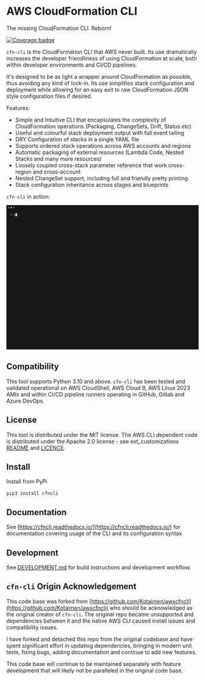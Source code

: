 # AWS CloudFormation CLI

The missing CloudFormation CLI. Reborn!

[![Coverage badge](https://img.shields.io/endpoint?url=https://raw.githubusercontent.com/andyfase/cfncli/python-coverage-comment-action-data/endpoint.json&label=Code%20Coverage)](https://htmlpreview.github.io/?https://github.com/andyfase/cfncli/blob/python-coverage-comment-action-data/htmlcov/index.html)


`cfn-cli` is the CloudFormation CLI that AWS never built. Its use dramatically increases the developer friendliness of using CloudFormation at scale, both within developer environments and CI/CD pipelines.

It's designed to be as light a wrapper around CloudFormation as possible, thus avoiding any kind of lock-in. Its use simplifies stack configuration and deployment while allowing for an easy exit to raw CloudFormation JSON style configuration files if desired.

Features:

* Simple and Intuitive CLI that encapsulates the complexity of CloudFormation operations (Packaging, ChangeSets, Drift, Status etc)
* Useful and colourful stack deployment output with full event tailing
* DRY Configuration of stacks in a single YAML file
* Supports ordered stack operations across AWS accounts and regions
* Automatic packaging of external resources (Lambda Code, Nested Stacks and many more resources)
* Loosely coupled cross-stack parameter reference that work cross-region and cross-account
* Nested ChangeSet support, including full and friendly pretty printing.
* Stack configuration inheritance across stages and blueprints

`cfn-cli` in action:

![demo](docs/docs/assets/demo.gif)

## Compatibility

This tool supports Python 3.10 and above. `cfn-cli` has been tested and validated operational on AWS CloudShell, AWS Cloud 9, AWS Linux 2023 AMIs and within CI/CD pipeline runners operating in GitHub, Gitlab and Azure DevOps.

## License

This tool is distributed under the MIT license. The AWS CLI dependent code is distributed under the Apache 2.0 license - see ext_customizations [README](./cfncli/ext_customizations/README.md) and [LICENCE](./cfncli/ext_customizations/LICENSE.md).


## Install

Install from PyPi

```
pip3 install cfncli
```

## Documentation

See [https://cfncli.readthedocs.io/](https://cfncli.readthedocs.io/) for documentation covering usage of the CLI and its configuration syntax  

## Development

See [DEVELOPMENT.md](./DEVELOPMENT.md) for build instructions and development workflow.

## `cfn-cli` Origin Acknowledgement

This code base was forked from [https://github.com/Kotaimen/awscfncli](https://github.com/Kotaimen/awscfncli) who should be acknowledged as the original creator of `cfn-cli`. The original repo became unsupported and dependencies between it and the native AWS CLI caused install issues and compatibility issues.

I have forked and detached this repo from the original codebase and have spent significant effort in updating dependencies, bringing in modern unit tests, fixing bugs, adding documentation and continue to add new features.

This code base will continue to be maintained separately with feature development that will likely not be paralleled in the original code base. 



